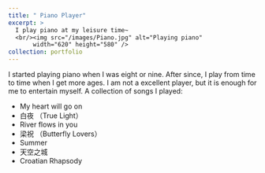 ```yaml
---
title: " Piano Player"
excerpt: >
  I play piano at my leisure time~ 
  <br/><img src="/images/Piano.jpg" alt="Playing piano"
       width="620" height="580" />
collection: portfolio
---
```


I started playing piano when I was eight or nine. After since, I play from time to time when I get more ages. I am not a excellent player, but it is enough for me to entertain myself.
A collection of songs I played:
* My heart will go on
* 白夜 （True Light）
* River flows in you
* 梁祝 （Butterfly Lovers）
* Summer
* 天空之城
* Croatian Rhapsody
